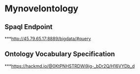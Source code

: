 # Mynovelontology


## Spaql Endpoint 
***http://45.79.65.17:8889/bigdata/#query
## Ontology Vocabulary Specification 
***https://hackmd.io/@0KtPNHSTRDWi9ig-_bDr2Q/H16VYDb_d

